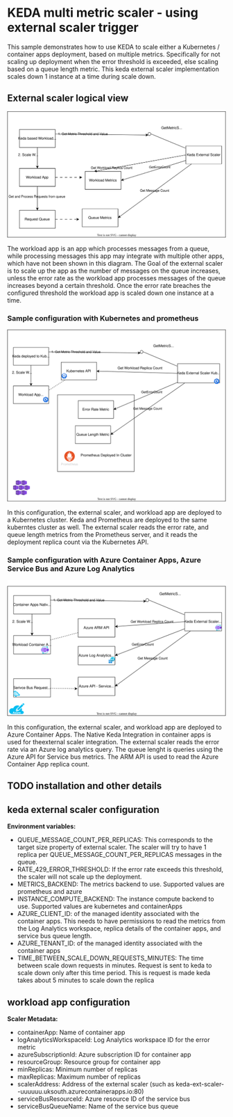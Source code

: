 # KEDA multi metric scaler - using external scaler trigger

This sample demonstrates how to use KEDA to scale either a Kubernetes / container apps deployment, based on multiple metrics. Specifically for not scaling up deployment when the error threshold is exceeded, else scaling based on a queue length metric. This keda external scaler implementation scales down 1 instance at a time during scale down.

## External scaler logical view

![Logical View](./images/logical-view.svg)

The workload app is an app which processes messages from a queue, while processing messages this app may integrate with multiple other apps, which have not been shown in this diagram. The Goal of the external scaler is to scale up the app as the number of messages on the queue increases, unless the error rate as the workload app processes messages of the queue increases beyond a certain threshold. Once the error rate breaches the configured threshold the workload app is scaled down one instance at a time.

### Sample configuration with Kubernetes and prometheus

![Kubernetes and Prometheus](./images/kubernetes-prometheus.svg)

In this configuration, the external scaler, and workload app are deployed to a Kubernetes cluster. Keda and Prometheus are deployed to the same kuberntes cluster as well. The external scaler reads the error rate, and queue length metrics from the Prometheus server, and it reads the deployment replica count via the Kubernetes API.

### Sample configuration with Azure Container Apps, Azure Service Bus and Azure Log Analytics

![Azure Container Apps](./images/container-apps-azure-metrics.svg)

In this configuration, the external scaler, and workload app are deployed to Azure Container Apps. The Native Keda Integration in container apps is used for theexternal scaler integration. The external scaler reads the error rate via an Azure log analytics query. The queue lenght is queries using the Azure API for Service bus metrics. The ARM API is used to read the Azure Container App replica count.

## TODO installation and other details

## keda external scaler configuration

**Environment variables:**
* QUEUE_MESSAGE_COUNT_PER_REPLICAS: This corresponds to the target size property of external scaler. The scaler will try to have 1 replica per QUEUE_MESSAGE_COUNT_PER_REPLICAS messages in the queue.
* RATE_429_ERROR_THRESHOLD: If the error rate exceeds this threshold, the scaler will not scale up the deployment. 
* METRICS_BACKEND: The metrics backend to use. Supported values are prometheus and azure
* INSTANCE_COMPUTE_BACKEND: The instance compute backend to use. Supported values are kubernetes and containerApps
* AZURE_CLIENT_ID: of the managed identity associated with the container apps. This needs to have permissions to read the metrics from the Log Analytics workspace, replica details of the container apps, and service bus queue length.
* AZURE_TENANT_ID: of the managed identity associated with the container apps
* TIME_BETWEEN_SCALE_DOWN_REQUESTS_MINUTES: The time between scale down requests in minutes. Request is sent to keda to scale down only after this time period. This is request is made keda takes about 5 minutes to scale down the replica


## workload app configuration

**Scaler Metadata:**

* containerApp: Name of container app
* logAnalyticsWorkspaceId: Log Analytics workspace ID for the error metric
* azureSubscriptionId: Azure subscription ID for container app
* resourceGroup: Resource group for container app
* minReplicas: Minimum number of replicas
* maxReplicas: Maximum number of replicas
* scalerAddress: Address of the external scaler (such as keda-ext-scaler--uuuuuu.uksouth.azurecontainerapps.io:80) 
* serviceBusResourceId: Azure resource ID of the service bus
* serviceBusQueueName: Name of the service bus queue

